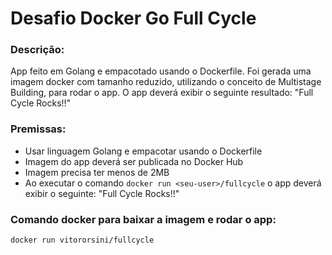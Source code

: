 # Desafio Docker Go Full Cycle

### Descrição:

App feito em Golang e empacotado usando o Dockerfile. Foi gerada uma imagem docker com tamanho reduzido, utilizando o conceito de Multistage Building, para rodar o app. O app deverá exibir o seguinte resultado: "Full Cycle Rocks!!"

### Premissas:

- Usar linguagem Golang e empacotar usando o Dockerfile
- Imagem do app deverá ser publicada no Docker Hub
- Imagem precisa ter menos de 2MB
- Ao executar o comando `docker run <seu-user>/fullcycle` o app deverá exibir o seguinte: "Full Cycle Rocks!!"

### Comando docker para baixar a imagem e rodar o app:

```bash
docker run vitororsini/fullcycle
```
